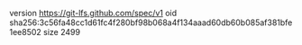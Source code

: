 version https://git-lfs.github.com/spec/v1
oid sha256:3c56fa48cc1d61fc4f280bf98b068a4f134aaad60db60b085af381bfe1ee8502
size 2499
